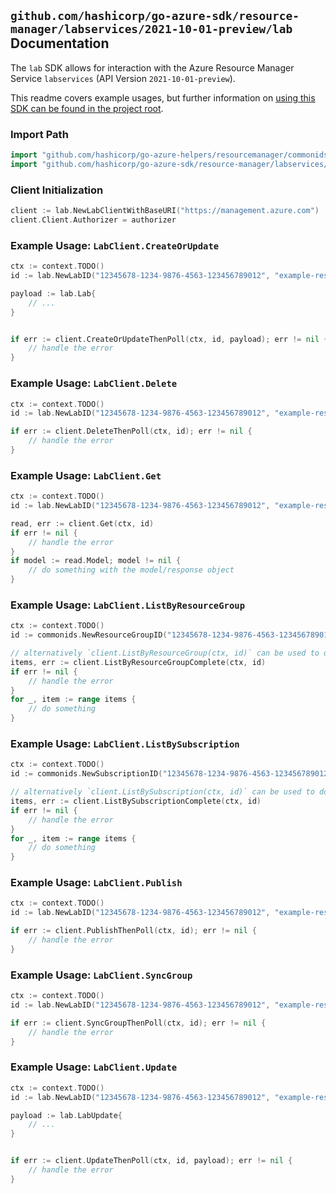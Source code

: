 
## `github.com/hashicorp/go-azure-sdk/resource-manager/labservices/2021-10-01-preview/lab` Documentation

The `lab` SDK allows for interaction with the Azure Resource Manager Service `labservices` (API Version `2021-10-01-preview`).

This readme covers example usages, but further information on [using this SDK can be found in the project root](https://github.com/hashicorp/go-azure-sdk/tree/main/docs).

### Import Path

```go
import "github.com/hashicorp/go-azure-helpers/resourcemanager/commonids"
import "github.com/hashicorp/go-azure-sdk/resource-manager/labservices/2021-10-01-preview/lab"
```


### Client Initialization

```go
client := lab.NewLabClientWithBaseURI("https://management.azure.com")
client.Client.Authorizer = authorizer
```


### Example Usage: `LabClient.CreateOrUpdate`

```go
ctx := context.TODO()
id := lab.NewLabID("12345678-1234-9876-4563-123456789012", "example-resource-group", "labValue")

payload := lab.Lab{
	// ...
}


if err := client.CreateOrUpdateThenPoll(ctx, id, payload); err != nil {
	// handle the error
}
```


### Example Usage: `LabClient.Delete`

```go
ctx := context.TODO()
id := lab.NewLabID("12345678-1234-9876-4563-123456789012", "example-resource-group", "labValue")

if err := client.DeleteThenPoll(ctx, id); err != nil {
	// handle the error
}
```


### Example Usage: `LabClient.Get`

```go
ctx := context.TODO()
id := lab.NewLabID("12345678-1234-9876-4563-123456789012", "example-resource-group", "labValue")

read, err := client.Get(ctx, id)
if err != nil {
	// handle the error
}
if model := read.Model; model != nil {
	// do something with the model/response object
}
```


### Example Usage: `LabClient.ListByResourceGroup`

```go
ctx := context.TODO()
id := commonids.NewResourceGroupID("12345678-1234-9876-4563-123456789012", "example-resource-group")

// alternatively `client.ListByResourceGroup(ctx, id)` can be used to do batched pagination
items, err := client.ListByResourceGroupComplete(ctx, id)
if err != nil {
	// handle the error
}
for _, item := range items {
	// do something
}
```


### Example Usage: `LabClient.ListBySubscription`

```go
ctx := context.TODO()
id := commonids.NewSubscriptionID("12345678-1234-9876-4563-123456789012")

// alternatively `client.ListBySubscription(ctx, id)` can be used to do batched pagination
items, err := client.ListBySubscriptionComplete(ctx, id)
if err != nil {
	// handle the error
}
for _, item := range items {
	// do something
}
```


### Example Usage: `LabClient.Publish`

```go
ctx := context.TODO()
id := lab.NewLabID("12345678-1234-9876-4563-123456789012", "example-resource-group", "labValue")

if err := client.PublishThenPoll(ctx, id); err != nil {
	// handle the error
}
```


### Example Usage: `LabClient.SyncGroup`

```go
ctx := context.TODO()
id := lab.NewLabID("12345678-1234-9876-4563-123456789012", "example-resource-group", "labValue")

if err := client.SyncGroupThenPoll(ctx, id); err != nil {
	// handle the error
}
```


### Example Usage: `LabClient.Update`

```go
ctx := context.TODO()
id := lab.NewLabID("12345678-1234-9876-4563-123456789012", "example-resource-group", "labValue")

payload := lab.LabUpdate{
	// ...
}


if err := client.UpdateThenPoll(ctx, id, payload); err != nil {
	// handle the error
}
```
